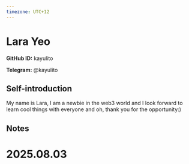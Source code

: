 ```yaml
---
timezone: UTC+12
---
```


# Lara Yeo

**GitHub ID:** kayulito

**Telegram:** @kayulito

## Self-introduction

My name is Lara, I am a newbie in the web3 world and I look forward to learn cool things with everyone and oh, thank you for the opportunity:)

## Notes

<!-- Content_START -->

# 2025.08.03


<!-- Content_END -->
